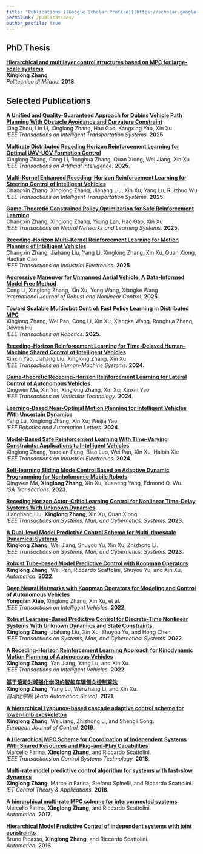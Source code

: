 ```yaml
---
title: "Publications [(Google Scholar Profile)](https://scholar.google.com/citations?user=mJufxWQAAAAJ)"
permalink: /publications/
author_profile: true
---
```


## PhD Thesis
<b>[Hierarchical and multilayer control structures based on MPC for large-scale systems](https://www.politesi.polimi.it/bitstream/10589/137898/1/2018_02_PhD_Zhang.pdf)</b><br>
<b>Xinglong Zhang</b>.<br>
<i>Politecnico di Milano.</i> <b>2018</b>.

## Selected Publications
<b>[A Unified and Quality-Guaranteed Approach for Dubins Vehicle Path Planning With Obstacle Avoidance and Curvature Constraint](10.1109/TITS.2025.3606479)</b><br>
Xing Zhou, Lin Li, </b>Xinglong Zhang, Hao Gao, Kangxing Yao, Xin Xu<br>
<i> IEEE Transactions on Intelligent Transportation Systems.</i> <b>2025</b>.

<b>[Multirate Distributed Receding Horizon Reinforcement Learning for Optimal UAV-UGV Formation Control](10.1109/TAI.2025.3607722)</b><br>
Xinglong Zhang</b>, Cong Li, Ronghua Zhang, Quan Xiong, Wei Jiang, Xin Xu<br>
<i> IEEE Transactions on Artificial Intelligence.</i> <b>2025</b>.

<b>[Multi-Kernel Enhanced Receding-Horizon Reinforcement Learning for Steering Control of Intelligent Vehicles](10.1109/TITS.2025.3591906)</b><br>
Changxin Zhang, </b>Xinglong Zhang</b>, Jiahang Liu, Xin Xu, Yang Lu, Ruizhuo Wu<br>
<i> IEEE Transactions on Intelligent Transportation Systems.</i> <b>2025</b>.

<b>[Game-Theoretic Constrained Policy Optimization for Safe Reinforcement Learning](10.1109/TNNLS.2025.3586603)</b><br>
Changxin Zhang, </b>Xinglong Zhang</b>, Yixing Lan, Hao Gao, Xin Xu<br>
<i> IEEE Transactions on Neural Networks and Learning Systems.</i> <b>2025</b>.
  
<b>[Receding-Horizon Multi-Kernel Reinforcement Learning for Motion Planning of Intelligent Vehicles](10.1109/TIE.2025.3569956)</b><br>
Changxin Zhang, Jiahang Liu, Yang Li, </b>Xinglong Zhang</b>, Xin Xu, Quan Xiong, Haotian Cao<br>
<i> IEEE Transactions on Industrial Electronics.</i> <b>2025</b>.

<b>[Aggressive Maneuver for Unmanned Aerial Vehicle: A Data‐Informed Model Free Method](http://doi.org/10.1002/rnc.7889)</b><br>
Cong Li, </b>Xinglong Zhang</b>, Xin Xu, Yong Wang, Xiangke Wang<br>
<i> International Journal of Robust and Nonlinear Control.</i> <b>2025</b>.

<b>[Toward Scalable Multirobot Control: Fast Policy Learning in Distributed MPC](https://ieeexplore.ieee.org/abstract/document/10847886)</b><br>
Xinglong Zhang</b>, Wei Pan, Cong Li,  Xin Xu, Xiangke Wang, Ronghua Zhang, Dewen Hu<br>
<i> IEEE Transactions on Robotics.</i> <b>2025</b>.

<b>[Receding-Horizon Reinforcement Learning for Time-Delayed Human–Machine Shared Control of Intelligent Vehicles](https://ieeexplore.ieee.org/abstract/document/10844015)</b><br>
Xinxin Yao, Jiahang Liu, </b>Xinglong Zhang</b>,  Xin Xu<br>
<i> IEEE Transactions on Human-Machine Systems.</i> <b>2024</b>.
  
<b>[Game-theoretic Receding-Horizon Reinforcement Learning for Lateral Control of Autonomous Vehicles](https://ieeexplore.ieee.org/document/10570206)</b><br>
Qingwen Ma, Xin Yin, </b>Xinglong Zhang</b>, Xin Xu, Xinxin Yao<br>
<i> IEEE Transactions on Vehicular Technology.</i> <b>2024</b>.

<b>[Learning-Based Near-Optimal Motion Planning for Intelligent Vehicles With Uncertain Dynamics](https://ieeexplore.ieee.org/abstract/document/10271561)</b><br>
Yang Lu, </b>Xinglong Zhang</b>, Xin Xu; Weijia Yao<br>
<i> IEEE Robotics and Automation Letters.</i> <b>2024</b>.

<b>[Model-Based Safe Reinforcement Learning With Time-Varying Constraints: Applications to Intelligent Vehicles](https://ieeexplore.ieee.org/abstract/document/10381514)</b><br>
Xinglong Zhang</b>, Yaoqian Peng, Biao Luo, Wei Pan, Xin Xu, Haibin Xie<br>
<i> IEEE Transactions on Industrial Electronics.</i> <b>2024</b>.

<b>[Self-learning Sliding Mode Control Based on Adaptive Dynamic Programming for Nonholonomic Mobile Robots](https://doi.org/10.1016/j.isatra.2023.08.005)</b><br>
Qingwen Ma, <b>Xinglong Zhang</b>, Xin Xu, Yueneng Yang, Edmond Q. Wu.<br>
<i> ISA Transactions.</i> <b>2023</b>.

<b>[Receding Horizon Actor–Critic Learning Control for Nonlinear Time-Delay Systems With Unknown Dynamics](https://ieeexplore.ieee.org/document/10103923)</b><br>
Jianghang Liu, <b>Xinglong Zhang</b>, Xin Xu, Quan Xiong.<br>
<i> IEEE Transactions on Systems, Man, and Cybernetics: Systems.</i> <b>2023</b>.

<b>[A Dual-level Model Predictive Control Scheme for Multi-timescale Dynamical Systems](https://ieeexplore.ieee.org/document/9790335)</b><br>
<b>Xinglong Zhang</b>, Wei Jiang, Shuyou Yu, Xin Xu, Zhizhong Li.<br>
<i> IEEE Transactions on Systems, Man, and Cybernetics: Systems.</i> <b>2023</b>.

<b>[Robust Tube-based Model Predictive Control with Koopman Operators](https://arxiv.org/abs/2108.13011)</b><br>
<b>Xinglong Zhang</b>, Wei Pan, Riccardo Scattolini, Shuyou Yu, and Xin Xu.<br>
<i>Automatica.</i> <b>2022</b>.

<b>[Deep Neural Networks with Koopman Operators for Modeling and Control of Autonomous Vehicles](https://ieeexplore.ieee.org/document/9790335)</b><br>
<b>Yongqian Xiao, </b>Xinglong Zhang</b>, Xin Xu, et al.<br>
<i>IEEE Transactiosn on Intelligent Vehicles.</i> <b>2022</b>.

<b>[Robust Learning-Based Predictive Control for Discrete-Time Nonlinear Systems With Unknown Dynamics and State Constraints](https://arxiv.org/abs/1911.09827v4)</b><br>
<b>Xinglong Zhang</b>, Jiahang Liu, Xin Xu, Shuyou Yu, and Hong Chen.<br>
<i> IEEE Transactions on Systems, Man, and Cybernetics: Systems.</i> <b>2022</b>.

<b>[A Receding-Horizon Reinforcement Learning Approach for Kinodynamic Motion Planning of Autonomous Vehicles](https://ieeexplore.ieee.org/document/9756946)</b><br>
<b>Xinglong Zhang</b>, Yan Jiang, Yang Lu, and Xin Xu.<br>
<i>IEEE Transactions on Intelligent Vehicles.</i> <b>2022</b>.

<b>[基于滚动时域强化学习的智能车辆侧向控制算法](doi:10.16383/j.aas.c210555)</b><br>
<b>Xinglong Zhang</b>, Yang Lu, Wenzhang Li, and Xin Xu.<br>
<i>自动化学报 (Aata Automatica Sinica).</i> <b>2021</b>.

<b>[A hierarchical Lyapunov-based cascade adaptive control scheme for lower-limb exoskeleton](https://digital-library.theiet.org/content/journals/10.1049/iet-cta.2018.5220)</b><br>
<b>Xinglong Zhang</b>,  WeiJiang, Zhizhong Li, and Shengli Song.<br>
<i>European Journal of Control.</i> <b>2019</b>.

<b>[A Hierarchical MPC Scheme for Coordination of Independent Systems With Shared Resources and Plug-and-Play Capabilities](https://openreview.net/forum?id=rkl6As0cF7)</b><br>
Marcello Farina, <b>Xinglong Zhang</b>, and Riccardo Scattolini.<br>
<i>IEEE Transactions on Control Systems Technology.</i> <b>2018</b>.

<b>[Multi-rate model predictive control algorithm for systems with fast-slow dynamics](https://digital-library.theiet.org/content/journals/10.1049/iet-cta.2018.5220)</b><br>
<b>Xinglong Zhang</b>,  Marcello Farina, Stefano Spinelli, and Riccardo Scattolini.<br>
<i>IET Control Theory & Applications.</i> <b>2018</b>.

<b>[A hierarchical multi-rate MPC scheme for interconnected systems](https://arxiv.org/abs/1705.08818)</b><br>
Marcello Farina, <b>Xinglong Zhang</b>, and Riccardo Scattolini.<br>
<i>Automatica.</i> <b>2017</b>.

<b>[Hierarchical Model Predictive Control of independent systems with joint constraints](https://www.sciencedirect.com/science/article/abs/pii/S0005109816302989)</b><br>
Bruno Picasso, <b>Xinglong Zhang</b>, and Riccardo Scattolini.<br>
<i>Automatica.</i> <b>2016</b>.




